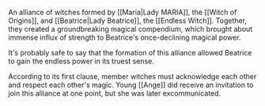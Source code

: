 
An alliance of witches formed by [[Maria|Lady MARIA]], the [[Witch of Origins]], and [[Beatrice|Lady Beatrice]], the [[Endless Witch]].
Together, they created a groundbreaking magical compendium, which brought about immense influx of strength to Beatrice's once-declining magical power.

It's probably safe to say that the formation of this alliance allowed Beatrice to gain the endless power in its truest sense.

According to its first clause, member witches must acknowledge each other and respect each other's magic.
Young [[Ange]] did receive an invitation to join this alliance at one point, but she was later excommunicated.